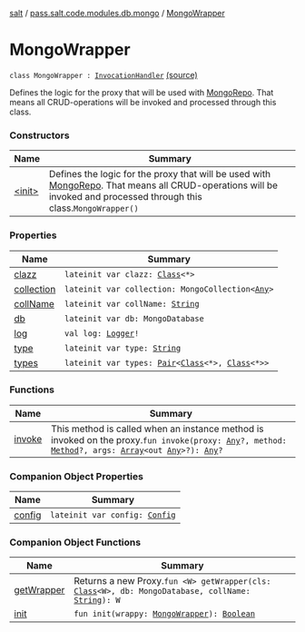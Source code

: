 [salt](../../index.md) / [pass.salt.code.modules.db.mongo](../index.md) / [MongoWrapper](./index.md)

# MongoWrapper

`class MongoWrapper : `[`InvocationHandler`](https://docs.oracle.com/javase/6/docs/api/java/lang/reflect/InvocationHandler.html) [(source)](https://github.com/kurbaniec-tgm/salt/tree/master/code/modules/db/mongo/MongoWrapper.kt#L22)

Defines the logic for the proxy that will be used with [MongoRepo](../-mongo-repo/index.md).
That means all CRUD-operations will be invoked and processed through
this class.

### Constructors

| Name | Summary |
|---|---|
| [&lt;init&gt;](-init-.md) | Defines the logic for the proxy that will be used with [MongoRepo](../-mongo-repo/index.md). That means all CRUD-operations will be invoked and processed through this class.`MongoWrapper()` |

### Properties

| Name | Summary |
|---|---|
| [clazz](clazz.md) | `lateinit var clazz: `[`Class`](https://docs.oracle.com/javase/6/docs/api/java/lang/Class.html)`<*>` |
| [collection](collection.md) | `lateinit var collection: MongoCollection<`[`Any`](https://kotlinlang.org/api/latest/jvm/stdlib/kotlin/-any/index.html)`>` |
| [collName](coll-name.md) | `lateinit var collName: `[`String`](https://kotlinlang.org/api/latest/jvm/stdlib/kotlin/-string/index.html) |
| [db](db.md) | `lateinit var db: MongoDatabase` |
| [log](log.md) | `val log: `[`Logger`](https://docs.oracle.com/javase/6/docs/api/java/util/logging/Logger.html)`!` |
| [type](type.md) | `lateinit var type: `[`String`](https://kotlinlang.org/api/latest/jvm/stdlib/kotlin/-string/index.html) |
| [types](types.md) | `lateinit var types: `[`Pair`](https://kotlinlang.org/api/latest/jvm/stdlib/kotlin/-pair/index.html)`<`[`Class`](https://docs.oracle.com/javase/6/docs/api/java/lang/Class.html)`<*>, `[`Class`](https://docs.oracle.com/javase/6/docs/api/java/lang/Class.html)`<*>>` |

### Functions

| Name | Summary |
|---|---|
| [invoke](invoke.md) | This method is called when an instance method is invoked on the proxy.`fun invoke(proxy: `[`Any`](https://kotlinlang.org/api/latest/jvm/stdlib/kotlin/-any/index.html)`?, method: `[`Method`](https://docs.oracle.com/javase/6/docs/api/java/lang/reflect/Method.html)`?, args: `[`Array`](https://kotlinlang.org/api/latest/jvm/stdlib/kotlin/-array/index.html)`<out `[`Any`](https://kotlinlang.org/api/latest/jvm/stdlib/kotlin/-any/index.html)`>?): `[`Any`](https://kotlinlang.org/api/latest/jvm/stdlib/kotlin/-any/index.html)`?` |

### Companion Object Properties

| Name | Summary |
|---|---|
| [config](config.md) | `lateinit var config: `[`Config`](../../pass.salt.code.loader.config/-config/index.md) |

### Companion Object Functions

| Name | Summary |
|---|---|
| [getWrapper](get-wrapper.md) | Returns a new Proxy.`fun <W> getWrapper(cls: `[`Class`](https://docs.oracle.com/javase/6/docs/api/java/lang/Class.html)`<W>, db: MongoDatabase, collName: `[`String`](https://kotlinlang.org/api/latest/jvm/stdlib/kotlin/-string/index.html)`): W` |
| [init](init.md) | `fun init(wrappy: `[`MongoWrapper`](./index.md)`): `[`Boolean`](https://kotlinlang.org/api/latest/jvm/stdlib/kotlin/-boolean/index.html) |
